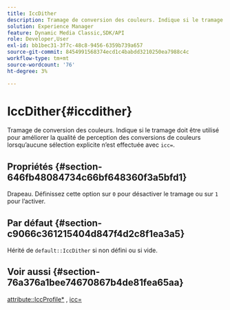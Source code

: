 ```yaml
---
title: IccDither
description: Tramage de conversion des couleurs. Indique si le tramage doit être utilisé pour améliorer la qualité de perception des conversions de couleurs lorsqu’aucune sélection explicite n’est effectuée avec icc=.
solution: Experience Manager
feature: Dynamic Media Classic,SDK/API
role: Developer,User
exl-id: bb1bec31-3f7c-48c8-9456-6359b739a657
source-git-commit: 8454991568374ecd1c4babdd3210250ea7988c4c
workflow-type: tm+mt
source-wordcount: '76'
ht-degree: 3%

---
```


# IccDither{#iccdither}

Tramage de conversion des couleurs. Indique si le tramage doit être utilisé pour améliorer la qualité de perception des conversions de couleurs lorsqu’aucune sélection explicite n’est effectuée avec `icc=`.

## Propriétés {#section-646fb48084734c66bf648360f3a5bfd1}

Drapeau. Définissez cette option sur `0` pour désactiver le tramage ou sur `1` pour l’activer.

## Par défaut {#section-c9066c361215404d847f4d2c8f1ea3a5}

Hérité de `default::IccDither` si non défini ou si vide.

## Voir aussi {#section-76a376a1bee74670867b4de81fea65aa}

[attribute::IccProfile*](../../../../../ir-api/material-cat/image-rendering-api-ref/c-ir-material-catalog/c-ir-attributes-reference/r-ir-iccprofilecmyk.md#reference-55aead2d924847ffbd1be4c46add7127) , [icc=](../../../../../ir-api/http-protocol/image-rendering-api-ref/c-ir-http-protocol-ref/c-ir-http-protocol-command-reference/r-ir-icc.md#reference-86a2fff3cef24982ad2063d977a16e06)
